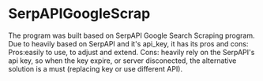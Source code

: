 # SerpAPIGoogleScrap
The program was built based on SerpAPI Google Search Scraping program. Due to heavily based on SerpAPI and it's api_key, it has its pros and cons:
Pros:easily to use, to adjust and extend.
Cons: heavily rely on the SerpAPI's api key, so when the key expire, or server disconected, the alternative solution is a must (replacing key or use different API).
